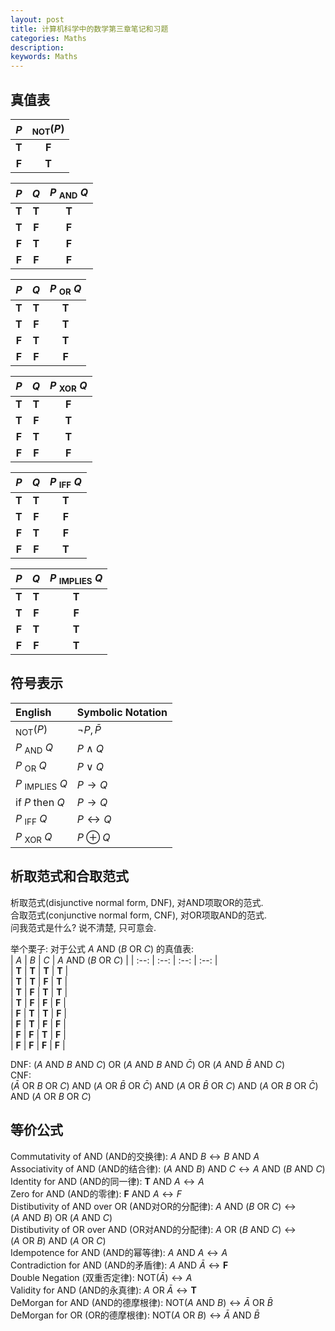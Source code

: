 ```yaml
---
layout: post
title: 计算机科学中的数学第三章笔记和习题
categories: Maths
description: 
keywords: Maths
---
```


## 真值表
|      $P$     |  $_{\mathrm{NOT}}(P)$ |
|     :--:     |     :---:    |
| $\mathbf{T}$ | $\mathbf{F}$ |
| $\mathbf{F}$ | $\mathbf{T}$ | 

| $P$ | $Q$ | $P\ _{\mathrm{AND}}\ Q$ |  
|    :--:      |    :--:      |     :--:     |
| $\mathbf{T}$ | $\mathbf{T}$ | $\mathbf{T}$ |
| $\mathbf{T}$ | $\mathbf{F}$ | $\mathbf{F}$ |
| $\mathbf{F}$ | $\mathbf{T}$ | $\mathbf{F}$ |
| $\mathbf{F}$ | $\mathbf{F}$ | $\mathbf{F}$ |

| $P$ | $Q$ | $P\ _{\mathrm{OR}}\ Q$ |  
|    :--:      |    :--:      |     :--:     |
| $\mathbf{T}$ | $\mathbf{T}$ | $\mathbf{T}$ |
| $\mathbf{T}$ | $\mathbf{F}$ | $\mathbf{T}$ |
| $\mathbf{F}$ | $\mathbf{T}$ | $\mathbf{T}$ |
| $\mathbf{F}$ | $\mathbf{F}$ | $\mathbf{F}$ |

| $P$ | $Q$ | $P\ _{\mathrm{XOR}}\ Q$ |  
|    :--:      |    :--:      |     :--:     |
| $\mathbf{T}$ | $\mathbf{T}$ | $\mathbf{F}$ |
| $\mathbf{T}$ | $\mathbf{F}$ | $\mathbf{T}$ |
| $\mathbf{F}$ | $\mathbf{T}$ | $\mathbf{T}$ |
| $\mathbf{F}$ | $\mathbf{F}$ | $\mathbf{F}$ |

| $P$ | $Q$ | $P\ _{\mathrm{IFF}}\ Q$ |  
|    :--:      |    :--:      |     :--:     |
| $\mathbf{T}$ | $\mathbf{T}$ | $\mathbf{T}$ |
| $\mathbf{T}$ | $\mathbf{F}$ | $\mathbf{F}$ |
| $\mathbf{F}$ | $\mathbf{T}$ | $\mathbf{F}$ |
| $\mathbf{F}$ | $\mathbf{F}$ | $\mathbf{T}$ |

| $P$ | $Q$ | $P\ _{\mathrm{IMPLIES}}\ Q$ |  
|    :--:      |    :--:      |     :--:     |
| $\mathbf{T}$ | $\mathbf{T}$ | $\mathbf{T}$ |
| $\mathbf{T}$ | $\mathbf{F}$ | $\mathbf{F}$ |
| $\mathbf{F}$ | $\mathbf{T}$ | $\mathbf{T}$ |
| $\mathbf{F}$ | $\mathbf{F}$ | $\mathbf{T}$ |

## 符号表示
| English | Symbolic Notation |   
| :-- | :-- |    
| $_{\mathrm{NOT}}(P)$ | $\lnot P, \bar{P}$ |     
| $P\ _{\mathrm{AND}}\ Q$ | $P\land Q$ |   
| $P\ _{\mathrm{OR}}\ Q$ | $P\lor Q$ |
| $P\ _{\mathrm{IMPLIES}}\ Q$ | $P\longrightarrow Q$ |
| $\mathrm{if}\ P\ \mathrm{then}\ Q$ | $P\longrightarrow Q$ |  
| $P\ _{\mathrm{IFF}}\ Q$ | $P\longleftrightarrow Q$ |
| $P\ _{\mathrm{XOR}}\ Q$ | $P\oplus Q$ |

## 析取范式和合取范式
析取范式(disjunctive normal form, DNF), 对$\mathrm{AND}$项取$\mathrm{OR}$的范式.  
合取范式(conjunctive normal form, CNF), 对$\mathrm{OR}$项取$\mathrm{AND}$的范式.  
问我范式是什么? 说不清楚, 只可意会.  

举个栗子: 对于公式 $A\ \mathrm{AND}\ (B\ \mathrm{OR}\ C)$
的真值表:  
| $A$ | $B$ | $C$ | $A\ \mathrm{AND}\ (B\ \mathrm{OR}\ C)$ |
| :--: | :--: | :--: | :--: |   
| $\mathbf{T}$ | $\mathbf{T}$ | $\mathbf{T}$ | $\mathbf{T}$ |  
| $\mathbf{T}$ | $\mathbf{T}$ | $\mathbf{F}$ | $\mathbf{T}$ |  
| $\mathbf{T}$ | $\mathbf{F}$ | $\mathbf{T}$ | $\mathbf{T}$ |  
| $\mathbf{T}$ | $\mathbf{F}$ | $\mathbf{F}$ | $\mathbf{F}$ |  
| $\mathbf{F}$ | $\mathbf{T}$ | $\mathbf{T}$ | $\mathbf{F}$ |  
| $\mathbf{F}$ | $\mathbf{T}$ | $\mathbf{F}$ | $\mathbf{F}$ |  
| $\mathbf{F}$ | $\mathbf{F}$ | $\mathbf{T}$ | $\mathbf{F}$ |  
| $\mathbf{F}$ | $\mathbf{F}$ | $\mathbf{F}$ | $\mathbf{F}$ |  

DNF: $(A\ \mathrm{AND}\ B\ \mathrm{AND}\ C)\ \mathrm{OR}\ (A\ \mathrm{AND}\ B\ \mathrm{AND}\ \bar{C})\ \mathrm{OR}\ (A\ \mathrm{AND}\ \bar{B}\ \mathrm{AND}\ C)$  
CNF: $(\bar{A}\ \mathrm{OR}\ B\ \mathrm{OR}\ C)\ \mathrm{AND}\ (A\ \mathrm{OR}\ \bar{B}\ \mathrm{OR}\ \bar{C})\ \mathrm{AND}\ (A\ \mathrm{OR}\ \bar{B}\ \mathrm{OR}\ C)\ \mathrm{AND}\ (A\ \mathrm{OR}\ B\ \mathrm{OR}\ \bar{C})\ \mathrm{AND}\ (A\ \mathrm{OR}\ B\ \mathrm{OR}\ C)$

## 等价公式  
Commutativity of $\mathrm{AND}$ ($\mathrm{AND}$的交换律): $A\ \mathrm{AND}\ B\longleftrightarrow B\ \mathrm{AND}\ A$  
Associativity of $\mathrm{AND}$ ($\mathrm{AND}$的结合律): $(A\ \mathrm{AND}\ B)\ \mathrm{AND}\ C\longleftrightarrow A\ \mathrm{AND}\ (B\ \mathrm{AND}\ C)$  
Identity for $\mathrm{AND}$ ($\mathrm{AND}$的同一律): $\mathbf{T}\ \mathrm{AND}\ A\longleftrightarrow A$  
Zero for $\mathrm{AND}$ ($\mathrm{AND}$的零律): $\mathbf{F}\ \mathrm{AND}\ A\longleftrightarrow F$  
Distibutivity of $\mathrm{AND}$ over $\mathrm{OR}$ ($\mathrm{AND}$对$\mathrm{OR}$的分配律): $A\ \mathrm{AND}\ (B\ \mathrm{OR}\ C)\longleftrightarrow (A\ \mathrm{AND}\ B)\ \mathrm{OR}\ (A\ \mathrm{AND}\ C)$   
Distibutivity of $\mathrm{OR}$ over $\mathrm{AND}$ ($\mathrm{OR}$对$\mathrm{AND}$的分配律): $A\ \mathrm{OR}\ (B\ \mathrm{AND}\ C)\longleftrightarrow (A\ \mathrm{OR}\ B)\ \mathrm{AND}\ (A\ \mathrm{OR}\ C)$     
Idempotence for $\mathrm{AND}$ ($\mathrm{AND}$的幂等律): $A\ \mathrm{AND}\ A\longleftrightarrow A$   
Contradiction for $\mathrm{AND}$ ($\mathrm{AND}$的矛盾律): $A\ \mathrm{AND}\ \bar{A}\longleftrightarrow \mathbf{F}$   
Double Negation (双重否定律): $\mathrm{NOT}(\bar{A})\longleftrightarrow A$    
Validity for $\mathrm{AND}$ ($\mathrm{AND}$的永真律): $A\ \mathrm{OR}\ \bar{A}\longleftrightarrow \mathbf{T}$   
DeMorgan for $\mathrm{AND}$ ($\mathrm{AND}$的德摩根律): $\mathrm{NOT}(A\ \mathrm{AND}\ B)\longleftrightarrow \bar{A}\ \mathrm{OR}\ \bar{B}$  
DeMorgan for $\mathrm{OR}$ ($\mathrm{OR}$的德摩根律): $\mathrm{NOT}(A\ \mathrm{OR}\ B)\longleftrightarrow \bar{A}\ \mathrm{AND}\ \bar{B}$  